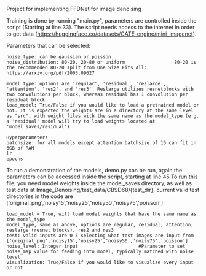 Project for implementing FFDNet for image denoising

Training is done by running "main.py", parameters are controlled inside the script (Starting at line 33). The script needs access to the internet in order to get data (https://huggingface.co/datasets/GATE-engine/mini_imagenet).

Parameters that can be selected:

    noise_type: can be gaussian or poisson
    noise_distribution: 80-20, 20-80 or uniform                  80-20 is the recommended 80-20 split from One Size Fits All: https://arxiv.org/pdf/2005.09627

    model_type: options are 'regular', 'residual', 'reslarge', 'attention', 'res2', and 'res3'. Reslarge utilizes resnetblocks with two convolutions per block, whereas residual has 1 convolution per residual block
    load_model: True/False if you would like to load a pretrained model or not. It is expected the weights are in a directory at the same level as "src", with weight files with the same name as the model_type (e.g. a 'residual' model will try to load weights located at 'model_saves/residual')

    Hyperparameters
    batchsize: for all models except attention batchsize of 16 can fit in 6GB of RAM
    lr
    epochs


To run a demonstration of the models, demo.py can be run, again the parameters can be accessed inside the script, starting at line 45
To run this file, you need model weights inside the model_saves directory, as well as test data at Image_Denoising/test_data/CBSD68/{test_dir}, current valid test directories in the code are ['original_png','noisy15','noisy25','noisy50','noisy75','poisson']

    load_model = True, will load model weights that have the same name as the model_type
    model_type, same as above, options are regular, residual, attention, reslarge (resnet blocks), res2 and res3
    test: valid inputs are 0-5 selecting what test images are input from ['original_png','noisy15','noisy25','noisy50','noisy75','poisson']
    noise_level: Integer input                      #Parameter to set noise_map value for feeding into model, typically matched with noise level
    visualization: True/False if you would like to visualize every input or not 

